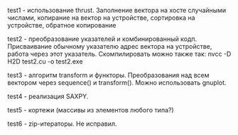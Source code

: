 test1 - использование thrust. Заполнение вектора на хосте случайными числами, копирание на вектор на устройстве, сортировка на устройстве, обратное копирование

test2 - преобразование указателей и комбинированный кодп. Присваивание обычному указателю адрес вектора на устройстве, работа через этот указатель. Скомпилировать можно также так:
	nvcc -D H2D test2.cu -o test2.exe

test3 - алгоритм transform и функторы. Преобразования над всем вектором через sequence() и transform(). Можно использовать gnuplot.

test4 - реализация SAXPY.

test5 - кортежи (массивы из элементов любого типа?)

test6 - zip-итераторы. Не исправил.
